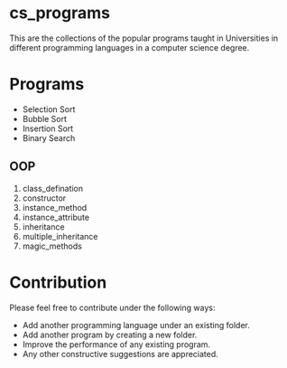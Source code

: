 # cs_programs

This are the collections of the popular programs taught in Universities in different programming languages in a computer science degree.<br />

# Programs
* Selection Sort
* Bubble Sort
* Insertion Sort
* Binary Search

## OOP

1. class_defination
2. constructor
3. instance_method
4. instance_attribute
5. inheritance
6. multiple_inheritance
7. magic_methods

# Contribution

Please feel free to contribute under the following ways:
* Add another programming language under an existing folder.
* Add another program by creating a new folder.  
* Improve the performance of any existing program.
* Any other constructive suggestions are appreciated.   